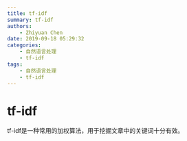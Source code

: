 ```yaml
---
title: tf-idf
summary: tf-idf
authors:
    - Zhiyuan Chen
date: 2019-09-18 05:29:32
categories: 
    - 自然语言处理
    - tf-idf
tags:
    - 自然语言处理
    - tf-idf
---
```


# tf-idf

tf-idf是一种常用的加权算法，用于挖掘文章中的关键词十分有效。
